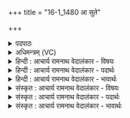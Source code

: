 +++
title = "16-1_1480 आ सुते"

+++
<details><summary>पदपाठः</summary>

आ꣢। सु꣢ते꣡। सि꣢ञ्चत। श्रि꣡य꣢꣯म्। रो꣡द꣢꣯स्योः। अ꣣भिश्रि꣡य꣢म्। अ꣣भि। श्रि꣡य꣢꣯म्। र꣣सा꣢। द꣣धीत। वृषभ꣢म्। १४८०।
</details>

<details><summary>अधिमन्त्रम् (VC)</summary>

- अग्निः
- हर्यतः प्रागाथः
- गायत्री
- षड्जः
</details>

<details><summary>हिन्दी : आचार्य रामनाथ वेदालंकार - विषयः</summary>

प्रारम्भ में उपास्य उपासक का विषय वर्णन करते हैं।
</details>

<details><summary>हिन्दी : आचार्य रामनाथ वेदालंकार - पदार्थः</summary>

पदार्थान्वय -  हे मनुष्यो ! तुम (सुते) भक्तिरस के उमड़ने पर (रोदस्योः) द्युलोक और भूलोक के (अभिश्रियम्) शोभा-सम्पादक, (श्रियम्) आश्रय लेने योग्य अग्नि-नामक जगदीश्वर को (आ सिञ्चत) भक्तिरस से नहलाओ। (रसा) जगदीश्वर से निकली हुई आनन्दरस की नदी (वृषभम्) तुम्हारे ज्ञानसिक्त जीवात्मा को (दधीत) बल और पुष्टि प्रदान करे ॥१॥ यहाँ ‘श्रियम्’ की पुनरुक्ति में यमक अलङ्कार है ॥१॥
</details>

<details><summary>हिन्दी : आचार्य रामनाथ वेदालंकार - भावार्थः</summary>

भावार्थ -  जब परमेश्वर के उपासक उसके प्रति भक्तिरस की नदी प्रवाहित करते हैं,तब परमेश्वर उनके प्रति आनन्द-रस की नदी बहाता है ॥३॥
</details>

<details><summary>संस्कृत : आचार्य रामनाथ वेदालंकार - विषयः</summary>

तत्रादावुपास्योपासकविषये वर्ण्यते।
</details>

<details><summary>संस्कृत : आचार्य रामनाथ वेदालंकार - पदार्थः</summary>

पदार्थान्वय -  हे मानवाः ! यूयम् (सुते) भक्तिरसे अभिषुते सति (रोदस्योः) द्यावापृथिव्योः (अभिश्रियम्) शोभासम्पादकम् [अभिगता श्रीर्येन सः अभिश्रीः तम्।] (श्रियम्) आश्रयणीयम् अग्निं जगदीश्वरम् (आ सिञ्चत) भक्तिरसेन क्लेदयत। (रसा) जगदीश्वरान्निःसृता आनन्दरसनदी (वृषभम्) युष्माकं ज्ञानसिक्तं जीवात्मानम् (दधीत) परिपुष्णीयात् ॥१॥२ अत्र ‘श्रियम्’ इत्यस्य पुनरुक्तौ यमकालङ्कारः ॥१॥
</details>

<details><summary>संस्कृत : आचार्य रामनाथ वेदालंकार - भावार्थः</summary>

भावार्थ -  यदा परमेश्वरस्योपासकास्तं प्रति भक्तिरसतरङ्गिणीं प्रवाहयन्ति तदा परमेश्वरस्तान् प्रत्यानन्दरसतरङ्गिणीं प्रवाहयति ॥१॥
</details>